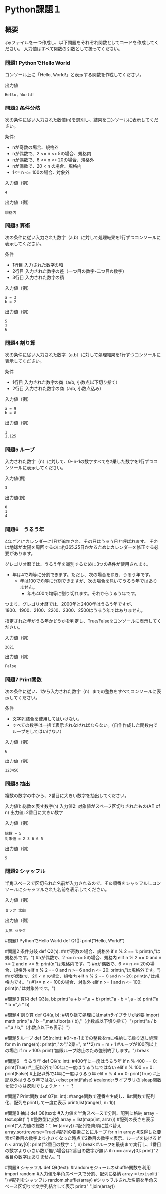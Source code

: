# Python課題１

## 概要

.pyファイルを一つ作成し、以下問題をそれぞれ関数としてコードを作成してください。
入力値はすべて関数の引数として扱ってください。


### 問題1 PythonでHello World

コンソール上に「Hello, World!」と表示する関数を作成してください。

出力値
```
Hello, World!
```

### 問題2 条件分岐

次の条件に従い入力された数値(n)を選別し、結果をコンソールに表示してください。

条件:
- nが奇数の場合、規格外
- nが偶数で、2 <= n <= 5の場合、規格内
- nが偶数で、6 <= n <= 20の場合、規格外
- nが偶数で、20 < n の場合、規格内
- 1<= n <= 100の場合、対象外

入力値（例）
```
4
```
出力値（例）
```
規格内
```

### 問題3 算術
次の条件に従い入力された数字（a,b）に対して処理結果を1行ずつコンソールに表示してください。

条件
- 1行目 入力された数字の和
- 2行目 入力された数字の差（一つ目の数字-二つ目の数字）
- 3行目 入力された数字の積

入力値（例）
```
a = 3
b = 2
```
出力値（例）
```
5
1
6
```

### 問題4 割り算

次の条件に従い入力された数字（a,b）に対して処理結果を1行ずつコンソールに表示してください。

条件
- 1行目 入力された数字の商（a/b, 小数点以下切り捨て）
- 2行目 入力された数字の商（a/b, 小数点込み）

入力値（例）
```
a = 9
b = 8
```
出力値（例）
```
1
1.125
```
### 問題5 ループ

入力された数字（n）に対して、0~n-1の数字すべてを2乗した数字を1行ずつコンソールに表示してください。

入力値(例)
```
3
```
出力値(例)
```
0
1
4
```

### 問題6　うるう年

4年ごとにカレンダーに1日が追加され、その日はうるう日と呼ばれます。 
それは地球が太陽を周回するのに約365.25日かかるためにカレンダーを修正する必要があります。 

グレゴリオ暦では、うるう年を識別するために3つの条件が使用されます。

- 年は4で均等に分割できます。ただし、次の場合を除き、うるう年です。
    - 年は100で均等に分割できますが、次の場合を除いてうるう年ではありません。
        - 年も400で均等に割り切れます。それからうるう年です。

つまり、グレゴリオ暦では、2000年と2400年はうるう年ですが、\
1800、1900、2100、2200、2300、2500はうるう年ではありません。

指定された年がうる年かどうかを判定し、True/Falseをコンソールに表示してください。

入力値（例）
```
2021
```
出力値（例）
```
False
```

### 問題7 Print関数

次の条件に従い、1から入力された数字（n）までの整数をすべてコンソールに表示してください。

条件
- 文字列結合を使用してはいけない。
- すべての数字は一括で表示されなければならない。（自作作成した関数内でループをしてはいけない）

入力値（例）
```
6
```
出力値（例）
```
123456
```

### 問題8 抽出

複数の数字の中から、2番目に大きい数字を抽出してください。

入力値1: 総数を表す数字(n)
入力値2: 対象値がスペース区切りされたもの(A[] of n)
出力値: 2番目に大きい数字

入力値（例）
```
総数 = 5
対象値 = 2 3 6 6 5
```
出力値（例）　
```
5
```

### 問題9 シャッフル
半角スペースで区切られた名前が入力されるので、その順番をシャッフルしコンソールにシャッフルされた名前を表示してください。

入力値（例）
```
セラク 太郎
```

出力値（例）
```
太郎 セラク
```




#問題1 PythonでHello World
def Q1():
    print("Hello, World!")

#問題2 条件分岐
def Q2(n):
    #nが奇数の場合、規格外
    if n % 2 == 1:
        print(n,"は規格外です。")
    #nが偶数で、2 <= n <= 5の場合、規格内
    elif n % 2 == 0 and n >= 2 and n <= 5:
        print(n,"は規格内です。")
    #nが偶数で、6 <= n <= 20の場合、規格外
    elif n % 2 == 0 and n >= 6 and n <= 20:
        print(n,"は規格外です。")
    #nが偶数で、20 < n の場合、規格内
    elif n % 2 == 0 and n > 20:
        print(n,"は規格内です。")
    #1<= n <= 100の場合、対象外
    elif n >= 1 and n <= 100:
        print(n,"は対象外です。")

#問題3 算術
def Q3(a, b):
    print("a + b =",a + b)
    print("a - b =",a - b)
    print("a * b =",a * b)

#問題4 割り算
def Q4(a, b):
    #切り捨て処理にはmathライブラリが必要
    import math
    print("a / b =",math.floor(a / b),"（小数点以下切り捨て）")
    print("a / b =",a / b,"（小数点以下も表示）")

#問題5 ループ
def Q5(n: int):
    #0～n-1までの整数をmに格納して繰り返し処理
    for m in range(n):
        print(m,"の","2乗=", m**2)
        m = m + 1
        #ループが100回以上の場合
        if m > 100:
            print("無限ループ防止のため強制終了します。")
            break

#問題6　うるう年
def Q6(n: int):
    #400年に一度はうるう年
    if n % 400 == 0:
        print(True)
    #上記以外で100年に一度はうるう年ではない
    elif n % 100 == 0:
        print(False)
    #上記以外で4年に一度はうるう年
    elif n % 4 == 0:
        print(True)
    #上記以外はうるう年ではない
    else:
        print(False)
    #calenderライブラリのisleap関数を使うのは反則でしょうか・・・？

#問題7 Print関数
def Q7(n: int):
    #range関数で連番を生成し、list関数で配列化、配列をprintして一度に表示
    print(list(range(1, n+1)))

#問題8 抽出
def Q8(text):
    #入力値を半角スペースで分割、配列に格納
    array = text.split(' ')
    #整数型に変換
    array = list(map(int, array))
    #配列の長さを表示
    print("入力値の総数：", len(array))
    #配列を降順に並べ替え
    array.sort(reverse=True)
    #配列の要素ごとにループ
    for n in array:
        #取得した要素が1番目の数字より小さくなった時点で2番目の数字を表示、ループを抜ける
        if n < array[0]:
            print("2番目の数字：", n)
            break
    #ループを最後まで実行し、1番目の数字より小さい数が無い場合は2番目の数字が無い
    if n == array[0]:
        print("2番目の数字はありません。")

#問題9 シャッフル
def Q9(text):
    #randomモジュールのshuffle関数を利用
    import random
    #入力値を半角スペースで分割、配列に格納
    array = text.split(' ')
    #配列をシャッフル
    random.shuffle(array)
    #シャッフルされた名前を半角スペース区切りで文字列結合して表示
    print(" ".join(array))
